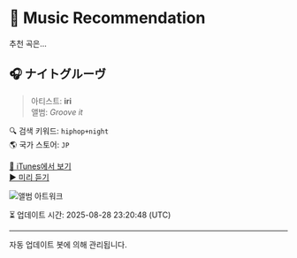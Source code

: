 
# 🎵 Music Recommendation

추천 곡은...

## 🎧 ナイトグルーヴ  
> 아티스트: **iri**  
> 앨범: _Groove it_  

🔍 검색 키워드: `hiphop+night`  
🌎 국가 스토어: `JP`

[🔗 iTunes에서 보기](https://music.apple.com/jp/album/%E3%83%8A%E3%82%A4%E3%83%88%E3%82%B0%E3%83%AB%E3%83%BC%E3%83%B4/1159291245?i=1159291256&uo=4)  
[▶️ 미리 듣기](https://audio-ssl.itunes.apple.com/itunes-assets/AudioPreview221/v4/b5/ee/db/b5eedb90-f9bf-be0a-aa20-1d225f4da6db/mzaf_15260165478148195960.plus.aac.p.m4a)

![앨범 아트워크](https://is1-ssl.mzstatic.com/image/thumb/Music62/v4/07/ba/11/07ba113a-9134-bc3b-adc0-f667375adadc/VEATP-33780.jpg/100x100bb.jpg)

⏳ 업데이트 시간: 2025-08-28 23:20:48 (UTC)

---
자동 업데이트 봇에 의해 관리됩니다.
